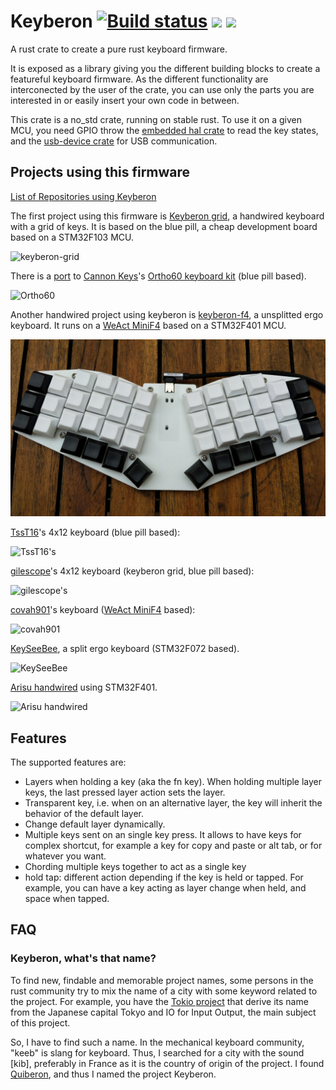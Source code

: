 # Keyberon [![Build status](https://travis-ci.org/TeXitoi/keyberon.svg?branch=master)](https://travis-ci.org/TeXitoi/keyberon) [![](https://img.shields.io/crates/v/keyberon.svg)](https://crates.io/crates/keyberon) [![](https://docs.rs/keyberon/badge.svg)](https://docs.rs/keyberon)

A rust crate to create a pure rust keyboard firmware.

It is exposed as a library giving you the different building blocks to create a
featureful keyboard firmware. As the different functionality are interconected
by the user of the crate, you can use only the parts you are interested in or
easily insert your own code in between.

This crate is a no_std crate, running on stable rust. To use it on a given MCU,
you need GPIO throw the [embedded hal
crate](https://crates.io/crates/embedded-hal) to read the key states, and the
[usb-device crate](https://crates.io/crates/usb-device) for USB communication.

## Projects using this firmware

[List of Repositories using Keyberon](./KEYBOARDS.md)

The first project using this firmware is [Keyberon
grid](https://github.com/TeXitoi/keyberon-grid), a handwired keyboard with a
grid of keys. It is based on the blue pill, a cheap development board based on a
STM32F103 MCU.

![keyberon-grid](https://raw.githubusercontent.com/TeXitoi/keyberon-grid/master/images/keyberon.jpg)

There is a [port](https://github.com/TeXitoi/ortho60-keyberon) to [Cannon
Keys](https://cannonkeys.com/)'s [Ortho60 keyboard
kit](https://cannonkeys.com/collections/frontpage/products/ortho60) (blue pill
based).

![Ortho60](https://cdn.shopify.com/s/files/1/0238/7342/1376/products/Ortho60_1024x1024@2x.jpg)

Another handwired project using keyberon is
[keyberon-f4](https://github.com/TeXitoi/keyberon-f4), a unsplitted ergo
keyboard. It runs on a [WeAct
MiniF4](https://github.com/WeActTC/MiniF4-STM32F4x1) based on a STM32F401 MCU.

![keyberon-f4](https://raw.githubusercontent.com/TeXitoi/keyberon-f4/master/images/keyberon-44.jpg)

[TssT16](https://github.com/TssT16)'s 4x12 keyboard (blue pill based):

![TssT16's](https://user-images.githubusercontent.com/12481562/81586297-97996e80-93b5-11ea-86e1-c4358854477e.jpg)

[gilescope](https://github.com/gilescope)'s 4x12 keyboard (keyberon grid, blue
pill based):

![gilescope's](https://i.redd.it/syvlwmkd77851.jpg)

[covah901](https://www.reddit.com/user/covah901/)'s keyboard ([WeAct
MiniF4](https://github.com/WeActTC/MiniF4-STM32F4x1) based):

![covah901](https://i.redd.it/gnkfymu0gwo41.jpg)

[KeySeeBee](https://github.com/TeXitoi/keyseebee), a split ergo keyboard
(STM32F072 based).

![KeySeeBee](https://raw.githubusercontent.com/TeXitoi/keyseebee/master/images/keyseebee.jpg)

[Arisu handwired](https://github.com/help-14/arisu-handwired) using STM32F401.

![Arisu
handwired](https://camo.githubusercontent.com/4fca994ac2b7c1b1874d4331c2428cac211ff80c2891c75c971d15630ef0a948/68747470733a2f2f692e696d6775722e636f6d2f30334c356f63702e6a7067)

## Features

The supported features are:

 - Layers when holding a key (aka the fn key). When holding multiple layer keys,
   the last pressed layer action sets the layer.
 - Transparent key, i.e. when on an alternative layer, the key will inherit the
   behavior of the default layer.
 - Change default layer dynamically.
 - Multiple keys sent on an single key press. It allows to have keys for complex
   shortcut, for example a key for copy and paste or alt tab, or for whatever
   you want.
 - Chording multiple keys together to act as a single key
 - hold tap: different action depending if the key is held or tapped. For
   example, you can have a key acting as layer change when held, and space when
   tapped.

## FAQ

### Keyberon, what's that name?

To find new, findable and memorable project names, some persons in the rust
community try to mix the name of a city with some keyword related to the
project. For example, you have the [Tokio project](https://tokio.rs/) that
derive its name from the Japanese capital Tokyo and IO for Input Output, the
main subject of this project.

So, I have to find such a name. In the mechanical keyboard community, "keeb" is
slang for keyboard. Thus, I searched for a city with the sound [kib], preferably
in France as it is the country of origin of the project. I found
[Quiberon](https://en.wikipedia.org/wiki/Quiberon), and thus I named the project
Keyberon.
